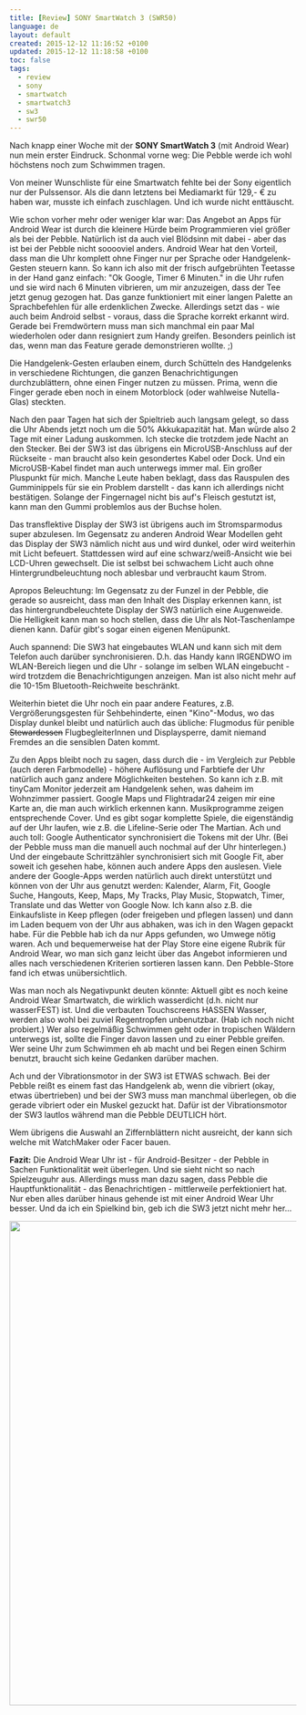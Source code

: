 ```yaml
---
title: [Review] SONY SmartWatch 3 (SWR50)
language: de
layout: default
created: 2015-12-12 11:16:52 +0100
updated: 2015-12-12 11:18:58 +0100
toc: false
tags:
  - review
  - sony
  - smartwatch
  - smartwatch3
  - sw3
  - swr50
---
```

Nach knapp einer Woche mit der **SONY SmartWatch 3** (mit Android Wear) nun mein
erster Eindruck. Schonmal vorne weg: Die Pebble werde ich wohl höchstens noch
zum Schwimmen tragen.

Von meiner Wunschliste für eine Smartwatch fehlte bei der Sony eigentlich nur
der Pulssensor. Als die dann letztens bei Mediamarkt für 129,- € zu haben war,
musste ich einfach zuschlagen. Und ich wurde nicht enttäuscht.

Wie schon vorher mehr oder weniger klar war: Das Angebot an Apps für Android
Wear ist durch die kleinere Hürde beim Programmieren viel größer als bei der
Pebble. Natürlich ist da auch viel Blödsinn mit dabei - aber das ist bei der
Pebble nicht sooooviel anders. Android Wear hat den Vorteil, dass man die Uhr
komplett ohne Finger nur per Sprache oder Handgelenk-Gesten steuern kann. So
kann ich also mit der frisch aufgebrühten Teetasse in der Hand ganz einfach:
"Ok Google, Timer 6 Minuten." in die Uhr rufen und sie wird nach 6 Minuten
vibrieren, um mir anzuzeigen, dass der Tee jetzt genug gezogen hat. Das ganze
funktioniert mit einer langen Palette an Sprachbefehlen für alle erdenklichen
Zwecke. Allerdings setzt das - wie auch beim Android selbst - voraus, dass die
Sprache korrekt erkannt wird. Gerade bei Fremdwörtern muss man sich manchmal ein
paar Mal wiederholen oder dann resigniert zum Handy greifen. Besonders peinlich
ist das, wenn man das Feature gerade demonstrieren wollte. ;)

Die Handgelenk-Gesten erlauben einem, durch Schütteln des Handgelenks in
verschiedene Richtungen, die ganzen Benachrichtigungen durchzublättern, ohne
einen Finger nutzen zu müssen. Prima, wenn die Finger gerade eben noch in einem
Motorblock (oder wahlweise Nutella-Glas) steckten.

Nach den paar Tagen hat sich der Spieltrieb auch langsam gelegt, so dass die Uhr
Abends jetzt noch um die 50% Akkukapazität hat. Man würde also 2 Tage mit einer
Ladung auskommen. Ich stecke die trotzdem jede Nacht an den Stecker. Bei der SW3
ist das übrigens ein MicroUSB-Anschluss auf der Rückseite - man braucht also
kein gesondertes Kabel oder Dock. Und ein MicroUSB-Kabel findet man auch
unterwegs immer mal. Ein großer Pluspunkt für mich. Manche Leute haben beklagt,
dass das Rauspulen des Gumminippels für sie ein Problem darstellt - das kann ich
allerdings nicht bestätigen. Solange der Fingernagel nicht bis auf's Fleisch
gestutzt ist, kann man den Gummi problemlos aus der Buchse holen.

Das transflektive Display der SW3 ist übrigens auch im Stromsparmodus super
abzulesen. Im Gegensatz zu anderen Android Wear Modellen geht das Display der
SW3 nämlich nicht aus und wird dunkel, oder wird weiterhin mit Licht befeuert.
Stattdessen wird auf eine schwarz/weiß-Ansicht wie bei LCD-Uhren gewechselt. Die
ist selbst bei schwachem Licht auch ohne Hintergrundbeleuchtung noch ablesbar
und verbraucht kaum Strom.

Apropos Beleuchtung: Im Gegensatz zu der Funzel in der Pebble, die gerade so
ausreicht, dass man den Inhalt des Display erkennen kann, ist das
hintergrundbeleuchtete Display der SW3 natürlich eine Augenweide. Die Helligkeit
kann man so hoch stellen, dass die Uhr als Not-Taschenlampe dienen kann. Dafür
gibt's sogar einen eigenen Menüpunkt.

Auch spannend: Die SW3 hat eingebautes WLAN und kann sich mit dem Telefon auch
darüber synchronisieren. D.h. das Handy kann IRGENDWO im WLAN-Bereich liegen und
die Uhr - solange im selben WLAN eingebucht - wird trotzdem die
Benachrichtigungen anzeigen. Man ist also nicht mehr auf die 10-15m
Bluetooth-Reichweite beschränkt.

Weiterhin bietet die Uhr noch ein paar andere Features, z.B. Vergrößerungsgesten
für Sehbehinderte, einen "Kino"-Modus, wo das Display dunkel bleibt und
natürlich auch das übliche: Flugmodus für penible ~~Stewardessen~~
FlugbegleiterInnen und Displaysperre, damit niemand Fremdes an die sensiblen
Daten kommt.

Zu den Apps bleibt noch zu sagen, dass durch die - im Vergleich zur Pebble (auch
deren Farbmodelle) - höhere Auflösung und Farbtiefe der Uhr natürlich auch ganz
andere Möglichkeiten bestehen. So kann ich z.B. mit tinyCam Monitor jederzeit am
Handgelenk sehen, was daheim im Wohnzimmer passiert. Google Maps und
Flightradar24 zeigen mir eine Karte an, die man auch wirklich erkennen kann.
Musikprogramme zeigen entsprechende Cover. Und es gibt sogar komplette Spiele,
die eigenständig auf der Uhr laufen, wie z.B. die Lifeline-Serie oder
The Martian. Ach und auch toll: Google Authenticator synchronisiert die Tokens
mit der Uhr. (Bei der Pebble muss man die manuell auch nochmal auf der Uhr
hinterlegen.) Und der eingebaute Schrittzähler synchronisiert sich mit Google
Fit, aber soweit ich gesehen habe, können auch andere Apps den auslesen. Viele
andere der Google-Apps werden natürlich auch direkt unterstützt und können von
der Uhr aus genutzt werden: Kalender, Alarm, Fit, Google Suche, Hangouts, Keep,
Maps, My Tracks, Play Music, Stopwatch, Timer, Translate und das Wetter von
Google Now. Ich kann also z.B. die Einkaufsliste in Keep pflegen (oder freigeben
und pflegen lassen) und dann im Laden bequem von der Uhr aus abhaken, was ich in
den Wagen gepackt habe. Für die Pebble hab ich da nur Apps gefunden, wo Umwege
nötig waren. Ach und bequemerweise hat der Play Store eine eigene Rubrik für
Android Wear, wo man sich ganz leicht über das Angebot informieren und alles
nach verschiedenen Kriterien sortieren lassen kann. Den Pebble-Store fand ich
etwas unübersichtlich.

Was man noch als Negativpunkt deuten könnte: Aktuell gibt es noch keine Android
Wear Smartwatch, die wirklich wasserdicht (d.h. nicht nur wasserFEST) ist. Und
die verbauten Touchscreens HASSEN Wasser, werden also wohl bei zuviel
Regentropfen unbenutzbar. (Hab ich noch nicht probiert.) Wer also regelmäßig
Schwimmen geht oder in tropischen Wäldern unterwegs ist, sollte die Finger davon
lassen und zu einer Pebble greifen. Wer seine Uhr zum Schwimmen eh ab macht und
bei Regen einen Schirm benutzt, braucht sich keine Gedanken darüber machen.

Ach und der Vibrationsmotor in der SW3 ist ETWAS schwach. Bei der Pebble reißt
es einem fast das Handgelenk ab, wenn die vibriert (okay, etwas übertrieben) und
bei der SW3 muss man manchmal überlegen, ob die gerade vibriert oder ein Muskel
gezuckt hat. Dafür ist der Vibrationsmotor der SW3 lautlos während man die
Pebble DEUTLICH hört.

Wem übrigens die Auswahl an Ziffernblättern nicht ausreicht, der kann sich
welche mit WatchMaker oder Facer bauen.

**Fazit:** Die Android Wear Uhr ist - für Android-Besitzer - der Pebble in
Sachen Funktionalität weit überlegen. Und sie sieht nicht so nach Spielzeuguhr
aus. Allerdings muss man dazu sagen, dass Pebble die Hauptfunktionalität - das
Benachrichtigen - mittlerweile perfektioniert hat. Nur eben alles darüber hinaus
gehende ist mit einer Android Wear Uhr besser. Und da ich ein Spielkind bin, geb
ich die SW3 jetzt nicht mehr her…

<img src="{{ site.url }}/assets/sony-swr50.jpg" alt="" width="850" />
